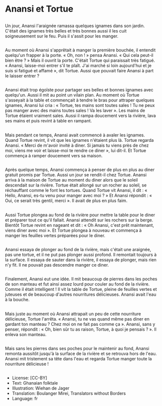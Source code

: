 # Anansi et Tortue

##
Un jour, Anansi l'araignée ramassa
quelques ignames dans son jardin.
C'était des ignames très belles et
très bonnes aussi il les cuit
soigneusement sur le feu.
Puis il s'assit pour les manger.

##
Au moment où Anansi s'apprêtait à
manger la première bouchée, il
entendit quelqu'un frapper à la
porte. « Oh, non ! » pensa Anansi.
« Qui cela peut-il bien être ? » Mais il
ouvrit la porte.
C'était Tortue qui paraissait très
fatigué. « Anansi, laisse-moi entrer
s'il te plaît. J'ai marché si loin
aujourd'hui et je suis si fatigué et
affamé », dit Tortue.
Aussi que pouvait faire Anansi à
part le laisser entrer ?

##
Anansi était trop égoïste pour partager ses belles et
bonnes ignames avec quelqu'un. Aussi il mit au point
un vilain plan.
Au moment où Tortue s'asseyait à la table et
commençait à tendre le bras pour attraper quelques
ignames, Anansi lui cria : « Tortue, tes mains sont
toutes sales ! Tu ne peux pas manger avec des
mains toutes sales ! Va les laver ».
Les mains de Tortue étaient vraiment sales. Aussi il
rampa doucement vers la rivière, lava ses mains et
puis revint à table en rampant.

##
Mais pendant ce temps, Anansi
avait commencé à avaler les
ignames. Quand Tortue revint, il vit
que les ignames n'étaient plus là.
Tortue regarda Anansi. « Merci de
m'avoir invité à diner. Si jamais tu
viens près de chez moi, viens me
voir et laisse-moi te rendre ce diner
», lui dit-il.
Et Tortue commença à ramper
doucement vers sa maison.

##
Après quelque temps, Anansi commença à penser de
plus en plus au diner gratuit promis par Tortue. Aussi
un jour se rendit-il chez Tortue.
Anansi arriva à la maison de Tortue au moment du
diner alors que le soleil descendait sur la rivière.
Tortue était allongé sur un rocher au soleil, se
réchauffant comme le font les tortues.
Quand Tortue vit Anansi, il dit : « Hello, Anansi, es-tu
venu pour manger avec moi ? »
Et Anansi répondit : « Oui, ce serait très gentil, merci
». Il avait de plus en plus faim.

##
Aussi Tortue plongea au fond de la
rivière pour mettre la table pour le
diner et préparer tout ce qu'il fallait.
Anansi attendit sur les rochers sur
la berge.
Bientôt Tortue revint en nageant et
dit : « Oh Anansi, c'est prêt
maintenant, viens diner avec moi ».
Et Tortue plongea à nouveau et
commença à manger les feuilles
vertes préparées pour le diner.

##
Anansi essaya de plonger au fond
de la rivière, mais c'était une
araignée, pas une tortue, et il ne
put pas plonger aussi profond. Il
remontait toujours à la surface.
Il essaya de sauter dans la rivière, il
essaya de plonger, mais rien n'y fit.
Il ne pouvait pas descendre manger
ce diner.

##
Finalement, Anansi eut une idée. Il
mit beaucoup de pierres dans les
poches de son manteau et fut ainsi
assez lourd pour couler au fond de
la rivière.
Comme il était intelligent !
Il vit la table de Tortue, pleine de
feuilles vertes et juteuses et de
beaucoup d'autres nourritures
délicieuses. Anansi avait l'eau à la
bouche.

##
Mais juste au moment où Anansi
attrapait un peu de cette nourriture
délicieuse, Tortue l'arrêta.
« Anansi, tu ne vas quand même
pas diner en gardant ton manteau ?
Chez moi on ne fait pas comme ça
».
Anansi, sans y penser, répondit : «
Oh, bien sûr tu as raison, Tortue, à
quoi je pensais ? ». Il enleva son
manteau.

##
Mais sans les pierres dans ses
poches pour le maintenir au fond,
Anansi remonta aussitôt jusqu'à la
surface de la rivière et se retrouva
hors de l'eau.
Anansi mit tristement sa tête dans
l'eau et regarda Tortue manger
toute la nourriture délicieuse !

##
* License: [CC-BY]
* Text: Ghanaian folktale
* Illustration: Wiehan de Jager
* Translation: Boulanger Mirei, Translators without Borders
* Language: fr
